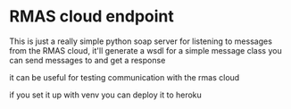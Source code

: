 RMAS cloud endpoint
===================

This is just a really simple python soap server for listening to messages from the RMAS cloud, it'll generate a wsdl for a simple message class you can send messages to and get a response

it can be useful for testing communication with the rmas cloud

if you set it up with venv you can deploy it to heroku
